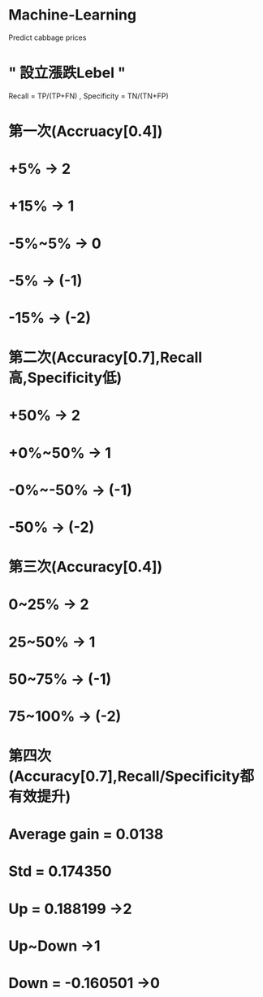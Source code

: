 # Machine-Learning
Predict cabbage prices

# " 設立漲跌Lebel "
Recall = TP/(TP+FN)  ,  Specificity = TN/(TN+FP)
# 第一次(Accruacy[0.4])              
# +5%       ->   2      
# +15%      ->   1      
# -5%~5%    ->   0       
# -5%       -> (-1)
# -15%      -> (-2)
# 第二次(Accuracy[0.7],Recall高,Specificity低)
# +50%      ->   2
# +0%~50%   ->   1
# -0%~-50%  -> (-1)
# -50%      -> (-2)
# 第三次(Accuracy[0.4])
# 0~25%     ->   2
# 25~50%    ->   1
# 50~75%    -> (-1)
# 75~100%   -> (-2)
# 第四次(Accuracy[0.7],Recall/Specificity都有效提升)
# Average gain = 0.0138 
# Std =  0.174350
# Up = 0.188199     ->2
# Up~Down           ->1
# Down = -0.160501  ->0

